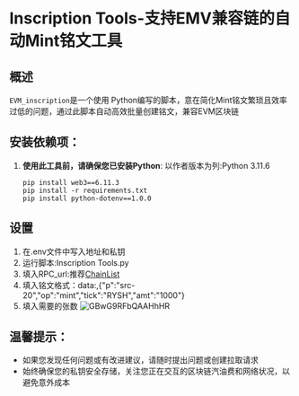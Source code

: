 # Inscription Tools-支持EMV兼容链的自动Mint铭文工具

## 概述
`EVM_inscription`是一个使用 Python编写的脚本，意在简化Mint铭文繁琐且效率过低的问题，通过此脚本自动高效批量创建铭文，兼容EVM区块链


## 安装依赖项：
1. **使用此工具前，请确保您已安装Python**: 以作者版本为列:Python 3.11.6
   ```
   pip install web3==6.11.3
   pip install -r requirements.txt
   pip install python-dotenv==1.0.0
   ```
 ## 设置
1. 在.env文件中写入地址和私钥
2. 运行脚本:Inscription Tools.py
3. 填入RPC_url:推荐[ChainList](https://chainlist.org/)
4. 填入铭文格式：data:,{"p":"src-20","op":"mint","tick":"RYSH","amt":"1000"}
5. 填入需要的张数
![GBwG9RFbQAAHhHR](https://github.com/inmetx/inscriptionEVM/assets/38844751/863acd7d-5459-40e1-94b6-3375d6f9a158)

## 温馨提示：
- 如果您发现任何问题或有改进建议，请随时提出问题或创建拉取请求
- 始终确保您的私钥安全存储，关注您正在交互的区块链汽油费和网络状况，以避免意外成本
